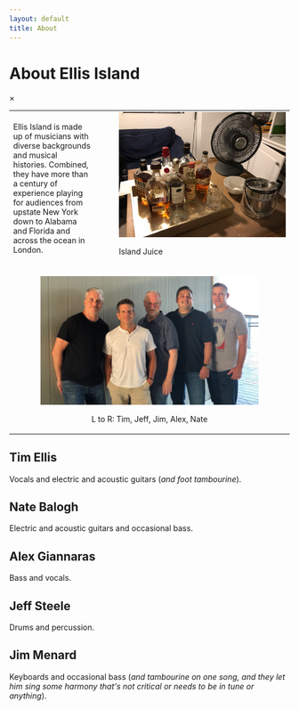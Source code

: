 ```yaml
---
layout: default
title: About
---
```


# About Ellis Island

<div id="myModal" class="modal">
  <span class="close" onclick="document.getElementById('myModal').style.display='none'">&times;</span>
  <img class="modal-content" id="img01">
  <div id="caption"></div>
</div>

<table>
  <tr>
    <td style="padding-right: 3em;">
      Ellis Island is made up of musicians with diverse backgrounds and
      musical histories. Combined, they have more than a century of
      experience playing for audiences from upstate New York down to Alabama
      and Florida and across the ocean in London.
    </td>
    <td width="300">
      <img class="myImg" src="images/bourbon_tray.jpeg" width="300"
           alt="Island Juice" onclick="modal_image(this);"/>
      <p>Island Juice</p>
    </td>
  </tr>
  <tr>
    <td colspan="2" style="text-align: center;">
      <br/>
      <img class="myImg" src="images/band_2021_08_05.jpg" width="80%" 
           alt="The band standing for a photo at Penfield Beach, August 2021"
           onclick="modal_image(this);"/>
      <p>L to R: Tim, Jeff, Jim, Alex, Nate</p>
    </td>
  </tr>
</table>

## Tim Ellis

Vocals and electric and acoustic guitars (*and foot tambourine*).

## Nate Balogh

Electric and acoustic guitars and occasional bass.

## Alex Giannaras

Bass and vocals.

## Jeff Steele

Drums and percussion.

## Jim Menard

Keyboards and occasional bass (*and tambourine on one song, and they let
him sing some harmony that's not critical or needs to be in tune or
anything*).
